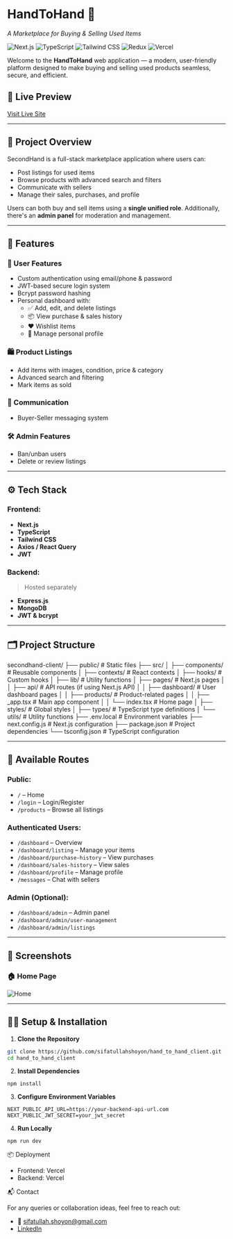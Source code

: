 # HandToHand 🛒

_A Marketplace for Buying & Selling Used Items_

![Next.js](https://img.shields.io/badge/Next.js-000?style=for-the-badge&logo=nextdotjs&logoColor=white)
![TypeScript](https://img.shields.io/badge/TypeScript-007ACC?style=for-the-badge&logo=typescript&logoColor=white)
![Tailwind CSS](https://img.shields.io/badge/TailwindCSS-38B2AC?style=for-the-badge&logo=tailwind-css&logoColor=white)
![Redux](https://img.shields.io/badge/Redux-593D88?style=for-the-badge&logo=redux&logoColor=white)
![Vercel](https://img.shields.io/badge/Deployed-Vercel-000?style=for-the-badge&logo=vercel&logoColor=white)

Welcome to the **HandToHand** web application — a modern, user-friendly platform designed to make buying and selling used products seamless, secure, and efficient.

## 🔗 Live Preview

[Visit Live Site](https://hand-to-hand-frontend.vercel.app/)

---

## 📌 Project Overview

SecondHand is a full-stack marketplace application where users can:

- Post listings for used items
- Browse products with advanced search and filters
- Communicate with sellers
- Manage their sales, purchases, and profile

Users can both buy and sell items using a **single unified role**. Additionally, there's an **admin panel** for moderation and management.

---

## 🚀 Features

### 👤 User Features

- Custom authentication using email/phone & password
- JWT-based secure login system
- Bcrypt password hashing
- Personal dashboard with:
  - ✅ Add, edit, and delete listings
  - 📦 View purchase & sales history
  - ❤️ Wishlist items
  - 🧾 Manage personal profile

### 🛍️ Product Listings

- Add items with images, condition, price & category
- Advanced search and filtering
- Mark items as sold

### 📩 Communication

- Buyer-Seller messaging system

### 🛠️ Admin Features

- Ban/unban users
- Delete or review listings

---

## ⚙️ Tech Stack

### Frontend:

- **Next.js**
- **TypeScript**
- **Tailwind CSS**
- **Axios / React Query**
- **JWT**

### Backend:

> Hosted separately

- **Express.js**
- **MongoDB**
- **JWT & bcrypt**

---

## 🗂️ Project Structure

secondhand-client/
├── public/ # Static files
├── src/
│ ├── components/ # Reusable components
│ ├── contexts/ # React contexts
│ ├── hooks/ # Custom hooks
│ ├── lib/ # Utility functions
│ ├── pages/ # Next.js pages
│ │ ├── api/ # API routes (if using Next.js API)
│ │ ├── dashboard/ # User dashboard pages
│ │ ├── products/ # Product-related pages
│ │ ├── \_app.tsx # Main app component
│ │ └── index.tsx # Home page
│ ├── styles/ # Global styles
│ ├── types/ # TypeScript type definitions
│ └── utils/ # Utility functions
├── .env.local # Environment variables
├── next.config.js # Next.js configuration
├── package.json # Project dependencies
└── tsconfig.json # TypeScript configuration

---

## 🧪 Available Routes

### Public:

- `/` – Home
- `/login` – Login/Register
- `/products` – Browse all listings

### Authenticated Users:

- `/dashboard` – Overview
- `/dashboard/listing` – Manage your items
- `/dashboard/purchase-history` – View purchases
- `/dashboard/sales-history` – View sales
- `/dashboard/profile` – Manage profile
- `/messages` – Chat with sellers

### Admin (Optional):

- `/dashboard/admin` – Admin panel
- `/dashboard/admin/user-management`
- `/dashboard/admin/listings`

---

## 📸 Screenshots

### 🏠 Home Page

![Home](https://i.ibb.co.com/395HCQ8V/hand-to-hand-frontend-vercel-app-1.png)

---

## 🧑‍💻 Setup & Installation

1. **Clone the Repository**

```bash
git clone https://github.com/sifatullahshoyon/hand_to_hand_client.git
cd hand_to_hand_client
```

2. **Install Dependencies**

`npm install`

3. **Configure Environment Variables**

`NEXT_PUBLIC_API_URL=https://your-backend-api-url.com`
`NEXT_PUBLIC_JWT_SECRET=your_jwt_secret`

4. **Run Locally**

`npm run dev`

📦 Deployment

- Frontend: Vercel
- Backend: Vercel

📬 Contact

For any queries or collaboration ideas, feel free to reach out:

- 📧 sifatullah.shoyon@gmail.com
- [ LinkedIn](https://www.linkedin.com/in/sifatullahshoyon/)
